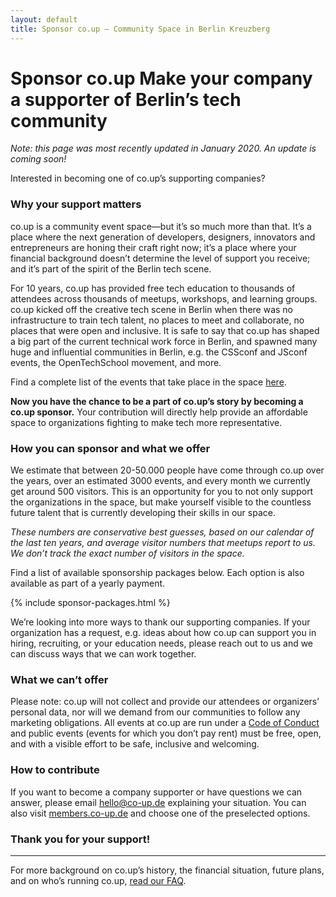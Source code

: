 ```yaml
---
layout: default
title: Sponsor co.up – Community Space in Berlin Kreuzberg
---
```


<h1>
  Sponsor co.up
  <span>Make your company a supporter of Berlin’s tech community</span>
</h1>

<p><em>Note: this page was most recently updated in January 2020. An update is coming soon!</em></p>
Interested in becoming one of co.up’s supporting companies?

### Why your support matters

co.up is a community event space—but it’s so much more than that. It’s a place where the next generation of developers, designers, innovators and entrepreneurs are honing their craft right now; it’s a place where your financial background doesn’t determine the level of support you receive; and it’s part of the spirit of the Berlin tech scene.

For 10 years, co.up has provided free tech education to thousands of attendees across thousands of meetups, workshops, and learning groups. co.up kicked off the creative tech scene in Berlin when there was no infrastructure to train tech talent, no places to meet and collaborate, no places that were open and inclusive. It is safe to say that co.up has shaped a big part of the current technical work force in Berlin, and spawned many huge and influential communities in Berlin, e.g. the CSSconf and JSconf events, the OpenTechSchool movement, and more.

Find a complete list of the events that take place in the space [here](/events).

**Now you have the chance to be a part of co.up’s story by becoming a co.up sponsor.** Your contribution will directly help provide an affordable space to organizations fighting to make tech more representative.

### How you can sponsor and what we offer

We estimate that between 20-50.000 people have come through co.up over the years, over an estimated 3000 events, and every month we currently get around 500 visitors. This is an opportunity for you to not only support the organizations in the space, but make yourself visible to the countless future talent that is currently developing their skills in our space.

*These numbers are conservative best guesses, based on our calendar of the last ten years, and average visitor numbers that meetups report to us. We don’t track the exact number of visitors in the space.*

Find a list of available sponsorship packages below. Each option is also available as part of a yearly payment.

{% include sponsor-packages.html %}

We’re looking into more ways to thank our supporting companies. If your organization has a request, e.g. ideas about how co.up can support you in hiring, recruiting, or your education needs, please reach out to us and we can discuss ways that we can work together.


### What we can’t offer

Please note: co.up will not collect and provide our attendees or organizers’ personal data, nor will we demand from our communities to follow any marketing obligations. All events at co.up are run under a [Code of Conduct](https://co-up.de/code-of-conduct/) and public events (events for which you don’t pay rent) must be free, open, and with a visible effort to be safe, inclusive and welcoming.

### How to contribute

If you want to become a company supporter or have questions we can answer, please email hello@co-up.de explaining your situation. You can also visit [members.co-up.de](http://members.co-up.de) and choose one of the preselected options.

### Thank you for your support!

<hr class="coup-hr">

<section class="support-section">
  <p>
    For more background on co.up’s history, the financial situation, future plans, and on who’s running co.up, <a href="/faq">read our FAQ</a>.
  </p>
</section>
